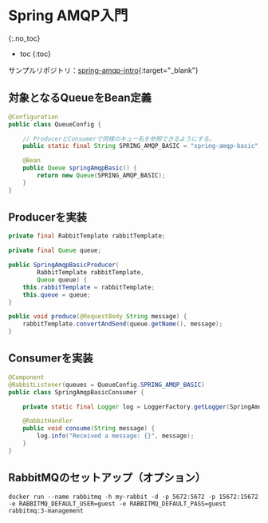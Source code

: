 # Spring AMQP入門
{:.no_toc}

* toc
{:toc}

サンプルリポジトリ：[spring-amqp-intro](https://github.com/hainet50b/spring-gym/tree/main/spring-amqp-gym/spring-amqp-intro){:target="_blank"}

## 対象となるQueueをBean定義
```java
@Configuration
public class QueueConfig {

    // ProducerとConsumerで同様のキュー名を参照できるようにする。
    public static final String SPRING_AMQP_BASIC = "spring-amqp-basic";

    @Bean
    public Queue springAmqpBasic() {
        return new Queue(SPRING_AMQP_BASIC);
    }
}
```

## Producerを実装
```java
private final RabbitTemplate rabbitTemplate;

private final Queue queue;

public SpringAmqpBasicProducer(
        RabbitTemplate rabbitTemplate,
        Queue queue) {
    this.rabbitTemplate = rabbitTemplate;
    this.queue = queue;
}

public void produce(@RequestBody String message) {
    rabbitTemplate.convertAndSend(queue.getName(), message);
}
```

## Consumerを実装
```java
@Component
@RabbitListener(queues = QueueConfig.SPRING_AMQP_BASIC)
public class SpringAmqpBasicConsumer {

    private static final Logger log = LoggerFactory.getLogger(SpringAmqpBasicConsumer.class);

    @RabbitHandler
    public void consume(String message) {
        log.info("Received a message: {}", message);
    }
}
```

## RabbitMQのセットアップ（オプション）
```shell
docker run --name rabbitmq -h my-rabbit -d -p 5672:5672 -p 15672:15672 -e RABBITMQ_DEFAULT_USER=guest -e RABBITMQ_DEFAULT_PASS=guest rabbitmq:3-management
```
